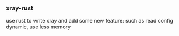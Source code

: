 ### xray-rust

use rust to write xray and add some new feature: such as read config dynamic, use less memory